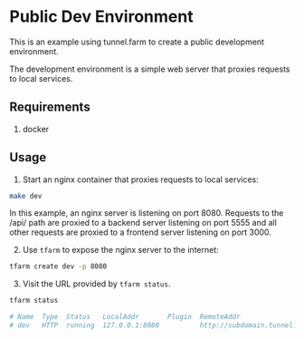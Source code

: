 # Public Dev Environment

This is an example using tunnel.farm to create a public development environment.

The development environment is a simple web server that proxies requests to local services.

## Requirements

1. docker

## Usage

1. Start an nginx container that proxies requests to local services:

```bash
make dev
```

In this example, an nginx server is listening on port 8080. Requests to the /api/ path are proxied to a backend server listening on port 5555 and all other requests are proxied to a frontend server listening on port 3000.

2. Use `tfarm` to expose the nginx server to the internet:

```bash
tfarm create dev -p 8080
```

3. Visit the URL provided by `tfarm status`.

```bash
tfarm status

# Name  Type  Status   LocalAddr       Plugin  RemoteAddr                  Error  
# dev   HTTP  running  127.0.0.1:8080          http://subdomain.tunnel.farm         
```
